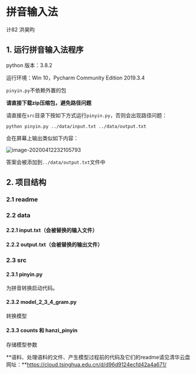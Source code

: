 # 拼音输入法

计82	洪昊昀

## 1. 运行拼音输入法程序

python 版本：3.8.2

运行环境：Win 10，Pycharm Community Edition 2019.3.4

`pinyin.py`不依赖外置的包

**请直接下载zip压缩包，避免路径问题**

请直接在`src`目录下按如下方式运行`pinyin.py`，否则会出现路径问题：

```
python pinyin.py ../data/input.txt ../data/output.txt
```

会在屏幕上输出类似如下内容：

![image-20200412232105793](C:\Users\Jacqueline\AppData\Roaming\Typora\typora-user-images\image-20200412232105793.png)

答案会被添加到`../data/output.txt`文件中

## 2. 项目结构

### 2.1 readme

### 2.2 data

#### 2.2.1 input.txt（会被替换的输入文件）

#### 2.2.2 output.txt（会被替换的输出文件）

### 2.3 src

#### 2.3.1 pinyin.py

为拼音转换启动代码。

#### 2.3.2 model_2_3_4_gram.py

转换模型

#### 2.3.3 counts 和 hanzi_pinyin

存储模型参数

**语料、处理语料的文件、产生模型过程前的代码及它们的readme请见清华云盘网址：**https://cloud.tsinghua.edu.cn/d/d96d9124ecfd42a4a671/
